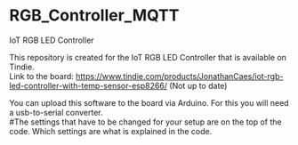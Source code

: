 # RGB_Controller_MQTT
IoT RGB LED Controller

This repository is created for the IoT RGB LED Controller that is available on Tindie.   
Link to the board: https://www.tindie.com/products/JonathanCaes/iot-rgb-led-controller-with-temp-sensor-esp8266/ (Not up to date)

You can upload this software to the board via Arduino. For this you will need a usb-to-serial converter.   
#The settings that have to be changed for your setup are on the top of the code. Which settings are what is explained in the code. 
